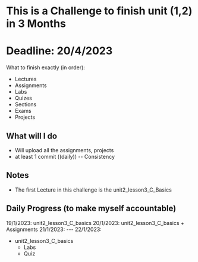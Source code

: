 # This is a Challenge to finish unit (1,2) in 3 Months 
# Deadline: 20/4/2023 


What to finish exactly (in order): 
- Lectures
- Assignments
- Labs 
- Quizes 
- Sections 
- Exams 
- Projects 


## What will I do	
- Will upload all the assignments, projects 
- at least 1 commit ((daily)) -- Consistency 


## Notes		
- The first Lecture in this challenge is the unit2_lesson3_C_Basics


## Daily Progress (to make myself accountable)
19/1/2023: unit2_lesson3_C_basics
20/1/2023: unit2_lesson3_C_basics + Assignments
21/1/2023: --- 
22/1/2023: 
  - unit2_lesson3_C_basics 
    - Labs
    - Quiz  
